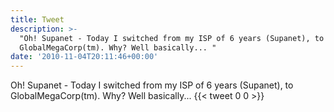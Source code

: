 ```yaml
---
title: Tweet
description: >-
  "Oh! Supanet - Today I switched from my ISP of 6 years (Supanet), to
  GlobalMegaCorp(tm). Why? Well basically... "
date: '2010-11-04T20:11:46+00:00'
---
```

Oh! Supanet - Today I switched from my ISP of 6 years (Supanet), to GlobalMegaCorp(tm). Why? Well basically... 
      {{< tweet 0 0 >}}
    
